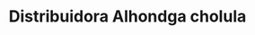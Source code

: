 ---
title: "Distribuidora Alhondga cholula"
url: /cholula-puebla/distribuidora-alhondga-cholula/
shop: cosméticos
---